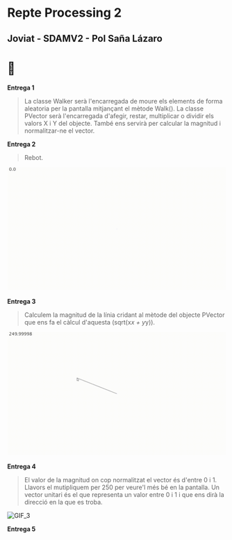 # Repte Processing 2
## Joviat - SDAMV2 - Pol Saña Lázaro 	

# :frog:

**Entrega 1**

> La classe Walker serà l'encarregada de moure els elements de forma aleatoria per la pantalla mitjançant el mètode Walk().
> La classe PVector serà l'encarregada d'afegir, restar, multiplicar o dividir els valors X i Y del objecte.
> També ens servirà per calcular la magnitud i normalitzar-ne el vector.

**Entrega 2**

> Rebot.

![GIF_1](docs/E1.gif)


**Entrega 3**

> Calculem la magnitud de la línia cridant al mètode del objecte PVector que ens fa el càlcul d'aquesta (sqrt(x*x + y*y)).

![GIF_2](docs/E2.gif)


**Entrega 4**

> El valor de la magnitud on cop normalitzat el vector és d'entre 0 i 1. Llavors el mutipliquem per 250 per veure'l més bé en la pantalla.
> Un vector unitari és el que representa un valor entre 0 i 1 i que ens dirà la direcció en la que es troba.

![GIF_3](docs/E3.gif)


**Entrega 5**

>

<!--![GIF_4](docs/E4.gif)--!>
